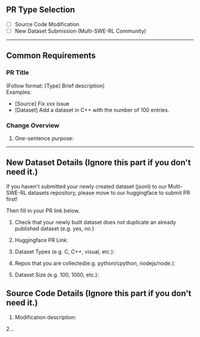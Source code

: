 <!-- Please delete unselected PR type sections -->
## PR Type Selection
- [ ] Source Code Modification 
- [ ] New Dataset Submission (Multi-SWE-RL Community)

---

## Common Requirements
### PR Title
(Follow format: [Type] Brief description)  
Examples:
- [Source] Fix xxx issue
- [Dataset] Add a dataset in C++ with the number of 100 entries.

### Change Overview
1. One-sentence purpose:


---

<!-- New Dataset Submission (Multi-SWE-RL Community) PRs fill below -->
## New Dataset Details (Ignore this part if you don't need it.)
If you haven't submitted your newly created dataset (jsonl) to our Multi-SWE-RL datasets repository, please move to our huggingface to submit PR first!

Then fill in your PR link below.
1. Check that your newly built dataset does not duplicate an already published dataset (e.g. yes, no.)

2. Huggingface PR Link:

3. Dataset Types (e.g. C, C++, visual, etc.):

4. Repos that you are collected(e.g. python/cpython, nodejs/node.):

5. Dataset Size (e.g. 100, 1000, etc.):



<!-- Source code PRs fill below -->
## Source Code Details (Ignore this part if you don't need it.)
1. Modification description:

2...